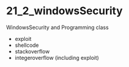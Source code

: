 # 21_2_windowsSecurity
WindowsSecurity and Programming class

* exploit
* shellcode
* stackoverflow
* integeroverflow (including exploit)
